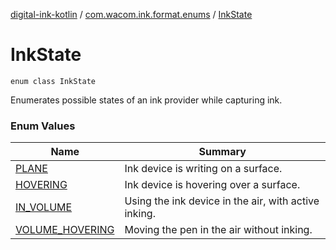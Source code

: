 [digital-ink-kotlin](../../index.md) / [com.wacom.ink.format.enums](../index.md) / [InkState](./index.md)

# InkState

`enum class InkState`

Enumerates possible states of an ink provider while capturing ink.

### Enum Values

| Name | Summary |
|---|---|
| [PLANE](-p-l-a-n-e.md) | Ink device is writing on a surface. |
| [HOVERING](-h-o-v-e-r-i-n-g.md) | Ink device is hovering over a surface. |
| [IN_VOLUME](-i-n_-v-o-l-u-m-e.md) | Using the ink device in the air, with active inking. |
| [VOLUME_HOVERING](-v-o-l-u-m-e_-h-o-v-e-r-i-n-g.md) | Moving the pen in the air without inking. |
